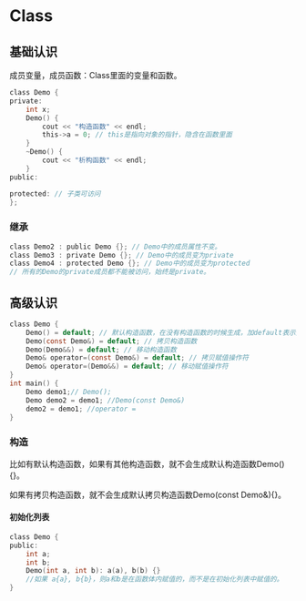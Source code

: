 # Class

## 基础认识

成员变量，成员函数：Class里面的变量和函数。

```c
class Demo {
private:
    int x;
    Demo() {
        cout << "构造函数" << endl;
        this->a = 0; // this是指向对象的指针，隐含在函数里面
    }
    ~Demo() {
        cout << "析构函数" << endl;
    }
public:

protected: // 子类可访问
};
```
### 继承
```c
class Demo2 : public Demo {}; // Demo中的成员属性不变。
class Demo3 : private Demo {}; // Demo中的成员变为private
class Demo4 : protected Demo {}; // Demo中的成员变为protected
// 所有的Demo的private成员都不能被访问，始终是private。
```

## 高级认识

```c
class Demo {
    Demo() = default; // 默认构造函数，在没有构造函数的时候生成，加default表示始终生成
    Demo(const Demo&) = default; // 拷贝构造函数
    Demo(Demo&&) = default; // 移动构造函数
    Demo& operator=(const Demo&) = default; // 拷贝赋值操作符
    Demo& operator=(Demo&&) = default; // 移动赋值操作符
}
int main() {
    Demo demo1;// Demo();
    Demo demo2 = demo1; //Demo(const Demo&)
    demo2 = demo1; //operator = 
}
```

### 构造

比如有默认构造函数，如果有其他构造函数，就不会生成默认构造函数Demo(){}。

如果有拷贝构造函数，就不会生成默认拷贝构造函数Demo(const Demo&){}。

#### 初始化列表
```c
class Demo {
public:
    int a;
    int b;
    Demo(int a, int b): a(a), b(b) {}
    //如果 a{a}, b{b}，则a和b是在函数体内赋值的，而不是在初始化列表中赋值的。
}
```
